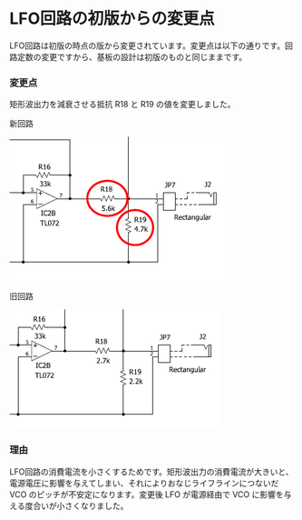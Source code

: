# LFO回路の初版からの変更点

LFO回路は初版の時点の版から変更されています。変更点は以下の通りです。回路定数の変更ですから、基板の設計は初版のものと同じままです。

### 変更点

矩形波出力を減衰させる抵抗 R18 と R19 の値を変更しました。

新回路

![lfo_diff.png](lfo_diff.png)

旧回路

![lfo_first.png](lfo_first.png)

### 理由

LFO回路の消費電流を小さくするためです。矩形波出力の消費電流が大きいと、電源電圧に影響を与えてしまい、それによりおなじライフラインにつないだ VCO のピッチが不安定になります。変更後 LFO が電源経由で VCO に影響を与える度合いが小さくなりました。
